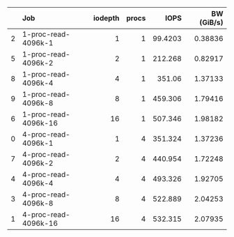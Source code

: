 |    | Job                  |   iodepth |   procs |     IOPS |   BW (GiB/s) |
|---:|:---------------------|----------:|--------:|---------:|-------------:|
|  2 | 1-proc-read-4096k-1  |         1 |       1 |  99.4203 |      0.38836 |
|  5 | 1-proc-read-4096k-2  |         2 |       1 | 212.268  |      0.82917 |
|  8 | 1-proc-read-4096k-4  |         4 |       1 | 351.06   |      1.37133 |
|  9 | 1-proc-read-4096k-8  |         8 |       1 | 459.306  |      1.79416 |
|  6 | 1-proc-read-4096k-16 |        16 |       1 | 507.346  |      1.98182 |
|  0 | 4-proc-read-4096k-1  |         1 |       4 | 351.324  |      1.37236 |
|  7 | 4-proc-read-4096k-2  |         2 |       4 | 440.954  |      1.72248 |
|  4 | 4-proc-read-4096k-4  |         4 |       4 | 493.326  |      1.92705 |
|  3 | 4-proc-read-4096k-8  |         8 |       4 | 522.889  |      2.04253 |
|  1 | 4-proc-read-4096k-16 |        16 |       4 | 532.315  |      2.07935 |